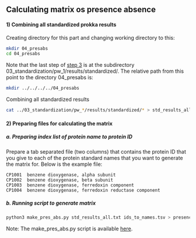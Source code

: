 ## Calculating matrix os presence absence

#### 1) Combining all standardized prokka results

Creating directory for this part and changing working directory to this:
```bash
mkdir 04_presabs
cd 04_presabs
```
Note that the last step of [step 3](STANDARDIZATION.md) is at the subdirectory 03_standardization/pw_1/results/standardized/. The relative path from this point to the directory 04_presabs is:
```bash
mkdir ../../../../04_presabs
```

Combining all standardized results
```bash
cat ../03_standardization/pw_*/results/standardized/* > std_results_all.txt
```


#### 2) Preparing files for calculating the matrix

##### a. Preparing index list of protein name to protein ID
Prepare a tab separated file (two columns) that contains the protein ID that you give to each of the protein standard names that you want to generate the matrix for. Below is the example file:
```
CP1001	benzene dioxygenase, alpha subunit
CP1002	benzene dioxygenase, beta subunit
CP1003	benzene dioxygenase, ferredoxin component
CP1004	benzene dioxygenase, ferredoxin reductase component
```

##### b. Running script to generate matrix
```bash
python3 make_pres_abs.py std_results_all.txt ids_to_names.tsv > presence_absence.csv
```

Note: The make_pres_abs.py script is available [here](../scripts/make_pres_abs.py).
